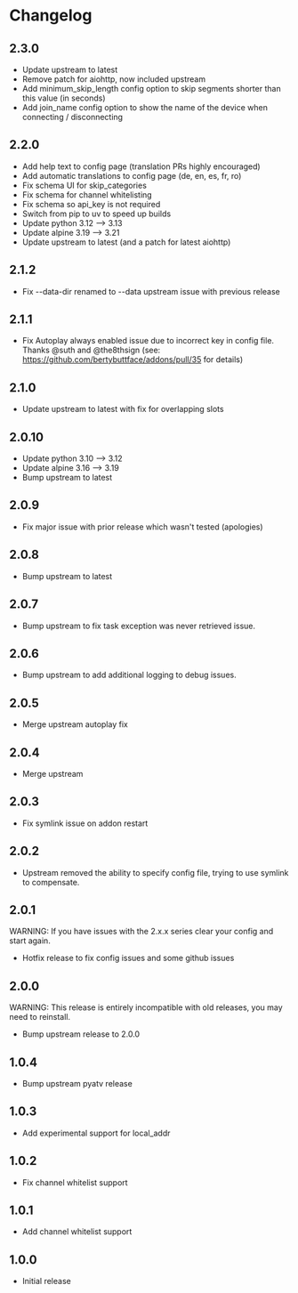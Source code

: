 <!-- https://developers.home-assistant.io/docs/add-ons/presentation#keeping-a-changelog -->

# Changelog

## 2.3.0

- Update upstream to latest
- Remove patch for aiohttp, now included upstream
- Add minimum_skip_length config option to skip segments shorter than this value (in seconds)
- Add join_name config option to show the name of the device when connecting / disconnecting

## 2.2.0

- Add help text to config page (translation PRs highly encouraged)
- Add automatic translations to config page (de, en, es, fr, ro)
- Fix schema UI for skip_categories
- Fix schema for channel whitelisting
- Fix schema so api_key is not required
- Switch from pip to uv to speed up builds
- Update python 3.12 --> 3.13
- Update alpine 3.19 --> 3.21
- Update upstream to latest (and a patch for latest aiohttp)

## 2.1.2

- Fix --data-dir renamed to --data upstream issue with previous release

## 2.1.1

- Fix Autoplay always enabled issue due to incorrect key in config file. Thanks @suth and @the8thsign (see: https://github.com/bertybuttface/addons/pull/35 for details)

## 2.1.0

- Update upstream to latest with fix for overlapping slots

## 2.0.10

- Update python 3.10 --> 3.12
- Update alpine 3.16 --> 3.19
- Bump upstream to latest

## 2.0.9

- Fix major issue with prior release which wasn't tested (apologies)

## 2.0.8

- Bump upstream to latest

## 2.0.7

- Bump upstream to fix task exception was never retrieved issue.

## 2.0.6

- Bump upstream to add additional logging to debug issues.

## 2.0.5

- Merge upstream autoplay fix

## 2.0.4

- Merge upstream

## 2.0.3

- Fix symlink issue on addon restart

## 2.0.2

- Upstream removed the ability to specify config file, trying to use symlink to compensate.

## 2.0.1

WARNING: If you have issues with the 2.x.x series clear your config and start again.

- Hotfix release to fix config issues and some github issues

## 2.0.0

WARNING: This release is entirely incompatible with old releases, you may need to reinstall.

- Bump upstream release to 2.0.0

## 1.0.4

- Bump upstream pyatv release

## 1.0.3

- Add experimental support for local_addr

## 1.0.2

- Fix channel whitelist support

## 1.0.1

- Add channel whitelist support

## 1.0.0

- Initial release
